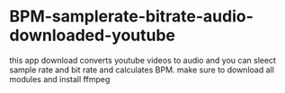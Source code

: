 # BPM-samplerate-bitrate-audio-downloaded-youtube
this app download converts youtube videos to audio and you can sleect sample rate and bit rate and calculates BPM. make sure to download all modules and install ffmpeg 
